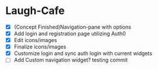 # Laugh-Cafe
- [x] (Concept Finished)Navigation-pane with options
- [x] Add login and registration page utilizing Auth0
- [x] Edit icons/images
- [x] Finalize icons/images
- [x] Customize login and sync auth login with current widgets
- [ ] Add Custom navigation widget?
testing commit
